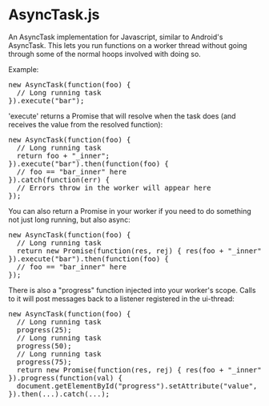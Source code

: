 AsyncTask.js
============

An AsyncTask implementation for Javascript, similar to Android's AsyncTask. This lets you run functions on a worker thread without going through some of the normal hoops involved with doing so.

Example:
<pre>new AsyncTask(function(foo) {
  // Long running task
}).execute("bar");</pre>

'execute' returns a Promise that will resolve when the task does (and receives the value from the resolved function):
<pre>new AsyncTask(function(foo) {
  // Long running task
  return foo + "_inner";
}).execute("bar").then(function(foo) {
  // foo == "bar_inner" here
}).catch(function(err) {
  // Errors throw in the worker will appear here
});</pre>

You can also return a Promise in your worker if you need to do something not just long running, but also async:
<pre>new AsyncTask(function(foo) {
  // Long running task
  return new Promise(function(res, rej) { res(foo + "_inner"); }
}).execute("bar").then(function(foo) {
  // foo == "bar_inner" here
});</pre>

There is also a "progress" function injected into your worker's scope. Calls to it will post messages back to a listener registered in the ui-thread:
<pre>new AsyncTask(function(foo) {
  // Long running task
  progress(25);
  // Long running task
  progress(50);
  // Long running task
  progress(75);
  return new Promise(function(res, rej) { res(foo + "_inner"); }
}).progress(function(val) {
  document.getElementById("progress").setAttribute("value", val);
}).then(...).catch(...);</pre>

